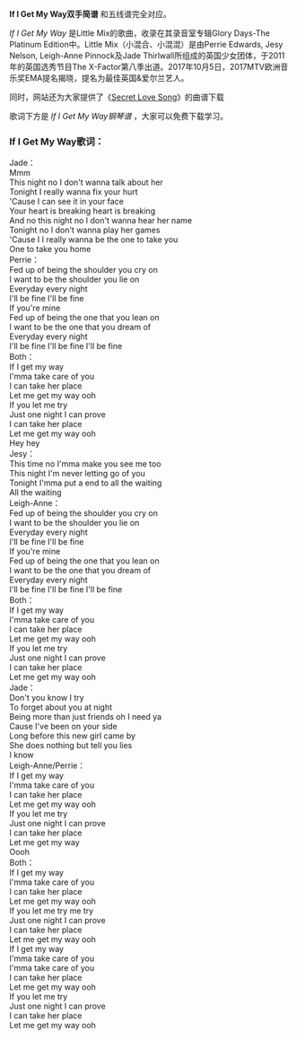 

**If I Get My Way双手简谱** 和五线谱完全对应。

_If I Get My Way_ 是Little Mix的歌曲，收录在其录音室专辑Glory Days-The Platinum
Edition中。Little Mix（小混合、小混混）是由Perrie Edwards, Jesy Nelson, Leigh-Anne
Pinnock及Jade Thirlwall所组成的英国少女团体，于2011年的英国选秀节目The
X-Factor第八季出道。2017年10月5日，2017MTV欧洲音乐奖EMA提名揭晓，提名为最佳英国&爱尔兰艺人。

同时，网站还为大家提供了《[Secret Love Song](Music-6829-Secret-Love-Song-Little-Mix.html
"Secret Love Song")》的曲谱下载

歌词下方是 _If I Get My Way钢琴谱_ ，大家可以免费下载学习。

### If I Get My Way歌词：

Jade：  
Mmm  
This night no I don't wanna talk about her  
Tonight I really wanna fix your hurt  
'Cause I can see it in your face  
Your heart is breaking heart is breaking  
And no this night no I don't wanna hear her name  
Tonight no I don't wanna play her games  
'Cause I I really wanna be the one to take you  
One to take you home  
Perrie：  
Fed up of being the shoulder you cry on  
I want to be the shoulder you lie on  
Everyday every night  
I'll be fine I'll be fine  
If you're mine  
Fed up of being the one that you lean on  
I want to be the one that you dream of  
Everyday every night  
I'll be fine I'll be fine I'll be fine  
Both：  
If I get my way  
I'mma take care of you  
I can take her place  
Let me get my way ooh  
If you let me try  
Just one night I can prove  
I can take her place  
Let me get my way ooh  
Hey hey  
Jesy：  
This time no I'mma make you see me too  
This night I'm never letting go of you  
Tonight I'mma put a end to all the waiting  
All the waiting  
Leigh-Anne：  
Fed up of being the shoulder you cry on  
I want to be the shoulder you lie on  
Everyday every night  
I'll be fine I'll be fine  
If you're mine  
Fed up of being the one that you lean on  
I want to be the one that you dream of  
Everyday every night  
I'll be fine I'll be fine I'll be fine  
Both：  
If I get my way  
I'mma take care of you  
I can take her place  
Let me get my way ooh  
If you let me try  
Just one night I can prove  
I can take her place  
Let me get my way ooh  
Jade：  
Don't you know I try  
To forget about you at night  
Being more than just friends oh I need ya  
Cause I've been on your side  
Long before this new girl came by  
She does nothing but tell you lies  
I know  
Leigh-Anne/Perrie：  
If I get my way  
I'mma take care of you  
I can take her place  
Let me get my way ooh  
If you let me try  
Just one night I can prove  
I can take her place  
Let me get my way  
Oooh  
Both：  
If I get my way  
I'mma take care of you  
I can take her place  
Let me get my way ooh  
If you let me try me try  
Just one night I can prove  
I can take her place  
Let me get my way ooh  
If I get my way  
I'mma take care of you  
I'mma take care of you  
I can take her place  
Let me get my way ooh  
If you let me try  
Just one night I can prove  
I can take her place  
Let me get my way ooh

